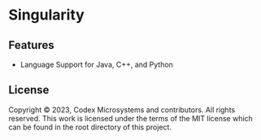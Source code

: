 # Singularity

## Features
* Language Support for Java, C++, and Python

## License
Copyright © 2023, Codex Microsystems and contributors. All rights reserved.
This work is licensed under the terms of the MIT license which can be found
in the root directory of this project.
